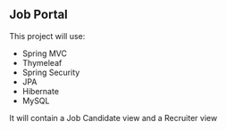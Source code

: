 ## Job Portal

This project will use: 

- Spring MVC
- Thymeleaf
- Spring Security
- JPA
- Hibernate
- MySQL

It will contain a Job Candidate view and a Recruiter view
